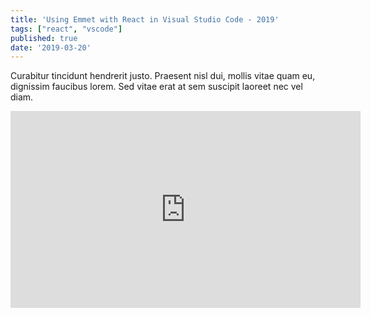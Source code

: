 ```yaml
---
title: 'Using Emmet with React in Visual Studio Code - 2019'
tags: ["react", "vscode"]
published: true
date: '2019-03-20'
---
```


Curabitur tincidunt hendrerit justo. Praesent nisl dui, mollis vitae quam eu, dignissim faucibus lorem. Sed vitae erat at sem suscipit laoreet nec vel diam.

<iframe width="560" height="315" src="https://www.youtube.com/embed/-BIQjRd3NGk" frameborder="0" allow="accelerometer; autoplay; encrypted-media; gyroscope; picture-in-picture" allowfullscreen></iframe>